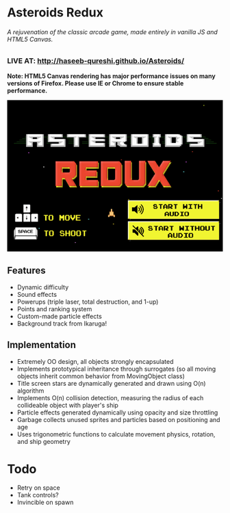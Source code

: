 # Asteroids Redux
###### A rejuvenation of the classic arcade game, made entirely in vanilla JS and HTML5 Canvas.

### LIVE AT: http://haseeb-qureshi.github.io/Asteroids/

**Note: HTML5 Canvas rendering has major performance issues on many versions of Firefox. Please use IE or Chrome to ensure stable performance.**

![asteroids](./assets/asteroids.gif)

## Features
* Dynamic difficulty
* Sound effects
* Powerups (triple laser, total destruction, and 1-up)
* Points and ranking system
* Custom-made particle effects
* Background track from Ikaruga!

## Implementation
* Extremely OO design, all objects strongly encapsulated
* Implements prototypical inheritance through surrogates (so all moving objects inherit common behavior from MovingObject class)
* Title screen stars are dynamically generated and drawn using O(n) algorithm
* Implements O(n) collision detection, measuring the radius of each collideable object with player's ship
* Particle effects generated dynamically using opacity and size throttling
* Garbage collects unused sprites and particles based on positioning and age
* Uses trigonometric functions to calculate movement physics, rotation, and ship geometry

# Todo
* Retry on space
* Tank controls?
* Invincible on spawn

